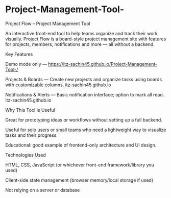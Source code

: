 # Project-Management-Tool-
Project Flow – Project Management Tool

An interactive front-end tool to help teams organize and track their work visually. Project Flow is a board-style project management site with features for projects, members, notifications and more — all without a backend.

Key Features

Demo mode only — https://itz-sachin45.github.io/Project-Management-Tool-/

Projects & Boards — Create new projects and organize tasks using boards with customizable columns. 
itz-sachin45.github.io



Notifications & Alerts — Basic notification interface; option to mark all read. 
itz-sachin45.github.io

Why This Tool Is Useful

Great for prototyping ideas or workflows without setting up a full backend.

Useful for solo users or small teams who need a lightweight way to visualize tasks and their progress.

Educational: good example of frontend-only architecture and UI design.

Technologies Used

HTML, CSS, JavaScript (or whichever front-end framework/library you used)

Client-side state management (browser memory/local storage if used)

Not relying on a server or database

